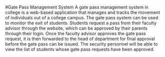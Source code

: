#Gate Pass Management System
A gate pass management system in college is a web-based application that manages and tracks the movement of individuals out of a college campus. The gate pass system can be used to monitor the exit of students. Students request a pass from their faculty
advisor through the website, which can be approved by their parents through their login. Once the faculty advisor approves the gate pass request, it is then forwarded to the head of department for final approval before the gate pass can be issued. The security personnel will be able to view the list of students whose gate pass requests
have been approved.
